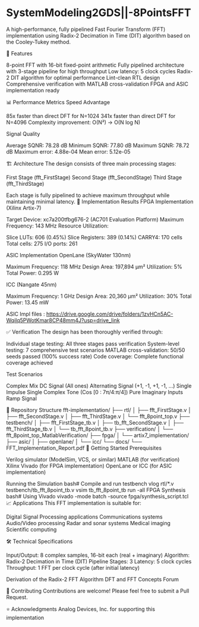 # SystemModeling2GDS||-8PointsFFT
A high-performance, fully pipelined Fast Fourier Transform (FFT) implementation using Radix-2 Decimation in Time (DIT) algorithm based on the Cooley-Tukey method.

🚀 Features

8-point FFT with 16-bit fixed-point arithmetic
Fully pipelined architecture with 3-stage pipeline for high throughput
Low latency: 5 clock cycles
Radix-2 DIT algorithm for optimal performance
Lint-clean RTL design
Comprehensive verification with MATLAB cross-validation
FPGA and ASIC implementation ready

📊 Performance Metrics
Speed Advantage

85x faster than direct DFT for N=1024
341x faster than direct DFT for N=4096
Complexity improvement: O(N²) → O(N log N)

Signal Quality

Average SQNR: 78.28 dB
Minimum SQNR: 77.80 dB
Maximum SQNR: 78.72 dB
Maximum error: 4.88e-04
Mean error: 5.12e-05

🏗️ Architecture
The design consists of three main processing stages:

First Stage (fft_FirstStage)
Second Stage (fft_SecondStage)
Third Stage (fft_ThirdStage)

Each stage is fully pipelined to achieve maximum throughput while maintaining minimal latency.
🔧 Implementation Results
FPGA Implementation (Xilinx Artix-7)

Target Device: xc7a200tfbg676-2 (AC701 Evaluation Platform)
Maximum Frequency: 143 MHz
Resource Utilization:

Slice LUTs: 606 (0.45%)
Slice Registers: 389 (0.14%)
CARRY4: 170 cells
Total cells: 275
I/O ports: 261



ASIC Implementation
OpenLane (SkyWater 130nm)

Maximum Frequency: 118 MHz
Design Area: 197,894 μm²
Utilization: 5%
Total Power: 0.295 W

ICC (Nangate 45nm)

Maximum Frequency: 1 GHz
Design Area: 20,360 μm²
Utilization: 30%
Total Power: 13.45 mW

ASIC Impl files : https://drive.google.com/drive/folders/1zvHCn5AC-Wqilq5PWotKmar8CP48mm4J?usp=drive_link

✅ Verification
The design has been thoroughly verified through:

Individual stage testing: All three stages pass verification
System-level testing: 7 comprehensive test scenarios
MATLAB cross-validation: 50/50 seeds passed (100% success rate)
Code coverage: Complete functional coverage achieved

Test Scenarios

Complex Mix
DC Signal (All ones)
Alternating Signal (+1, -1, +1, -1, ...)
Single Impulse
Single Complex Tone (Cos [0 : 7π/4:π/4])
Pure Imaginary Inputs
Ramp Signal

📁 Repository Structure
fft-implementation/
├── rtl/
│   ├── fft_FirstStage.v
│   ├── fft_SecondStage.v
│   ├── fft_ThirdStage.v
│   └── fft_8point_top.v
├── testbench/
│   ├── fft_FirstStage_tb.v
│   ├── tb_fft_SecondStage.v
│   ├── fft_ThirdStage_tb.v
│   └── tb_fft_8point_tb.v
├── verification/
│   └── fft_8point_top_MatlabVerification/
├── fpga/
│   └── artix7_implementation/
├── asic/
│   ├── openlane/
│   └── icc/
└── docs/
    └── FFT_Implementation_Report.pdf
🚦 Getting Started
Prerequisites

Verilog simulator (ModelSim, VCS, or similar)
MATLAB (for verification)
Xilinx Vivado (for FPGA implementation)
OpenLane or ICC (for ASIC implementation)

Running the Simulation
bash# Compile and run testbench
vlog rtl/*.v testbench/tb_fft_8point_tb.v
vsim tb_fft_8point_tb
run -all
FPGA Synthesis
bash# Using Vivado
vivado -mode batch -source fpga/synthesis_script.tcl
📈 Applications
This FFT implementation is suitable for:

Digital Signal Processing applications
Communications systems
Audio/Video processing
Radar and sonar systems
Medical imaging
Scientific computing

🛠️ Technical Specifications

Input/Output: 8 complex samples, 16-bit each (real + imaginary)
Algorithm: Radix-2 Decimation in Time (DIT)
Pipeline Stages: 3
Latency: 5 clock cycles
Throughput: 1 FFT per clock cycle (after initial latency)


Derivation of the Radix-2 FFT Algorithm
DFT and FFT Concepts Forum

🤝 Contributing
Contributions are welcome! Please feel free to submit a Pull Request.

⭐ Acknowledgments
Analog Devices, Inc. for supporting this implementation

